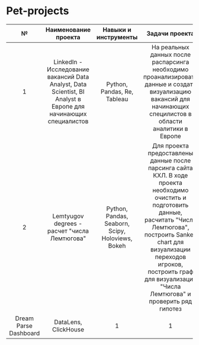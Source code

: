 # Pet-projects
| № | Наименование проекта | Навыки и инструменты | Задачи проекта | Ссылка |
| :--------------------: |:--------------------: | :---------------------: |:---------------------------:|:---------------------------:|
| 1 |LinkedIn -  Исследование вакансий Data Analyst, Data Scientist, BI Analyst в Европе для начинающих специалистов | Python, Pandas, Re, Tableau| На реальных данных после распарсинга необходимо проанализировать данные и создать визуализацию вакансий для начинающих специлистов в области аналитики в Европе|[LinkedIn Рестарт](https://github.com/ekaterina-zakharova/Pet-projects/blob/main/LinkedIn%20Рестарт/Masterskaya%20-%20LinkedIn%20-%20pet-project.ipynb) |
| 2 |Lemtyugov degrees - расчет "числа Лемтюгова" |Python, Pandas, Seaborn, Scipy, Holoviews, Bokeh  | Для проекта предоставлены данные после парсинга сайта КХЛ. В ходе проекта необходимо очистить и подготовить данные, расчитать "Число Лемтюгова", построить Sankey chart для визуализации переходов игроков, построить граф для визуализации "Числа Лемтюгова" и проверить ряд гипотез |[Lemtyugov degrees](https://github.com/ekaterina-zakharova/Pet-projects/blob/main/Lemtyugov%20degrees/Masterskaya%20-%20Lemtyugov%20degree_fin.ipynb)|
| Dream Parse Dashboard | DataLens, ClickHouse | 1 | 1 |
